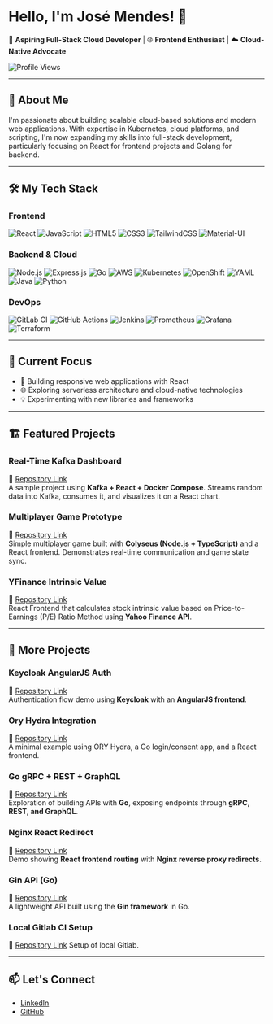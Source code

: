 <!-- Typing SVG Banner -->
<!-- [![Typing SVG](https://readme-typing-svg.demolab.com?font=Fira+Code&weight=500&size=24&pause=1000&color=36BCF7&center=true&vCenter=true&width=1000&lines=Hello%2C+I'm+José+Mendes!+👋;Aspiring+Full-Stack+Cloud+Developer;Frontend+Enthusiast+%7C+Cloud-Native+Advocate;Always+Learning+%7C+Building+%7C+Sharing)](https://git.io/typing-svg)

--- -->

# Hello, I'm José Mendes! 👋 

🚀 **Aspiring Full-Stack Cloud Developer** | 🌐 **Frontend Enthusiast** | ☁️ **Cloud-Native Advocate**

![Profile Views](https://komarev.com/ghpvc/?username=jmendes477&label=Profile%20views&color=0e75b6&style=flat)

---

## 🌟 About Me
I'm passionate about building scalable cloud-based solutions and modern web applications. With expertise in Kubernetes, cloud platforms, and scripting, I'm now expanding my skills into full-stack development, particularly focusing on React for frontend projects and Golang for backend.

---

## 🛠️ My Tech Stack

### **Frontend**
![React](https://img.shields.io/badge/React-20232A?style=for-the-badge&logo=react&logoColor=61DAFB)
![JavaScript](https://img.shields.io/badge/JavaScript-323330?style=for-the-badge&logo=javascript&logoColor=F7DF1E)
![HTML5](https://img.shields.io/badge/HTML5-E34F26?style=for-the-badge&logo=html5&logoColor=white)
![CSS3](https://img.shields.io/badge/CSS3-1572B6?style=for-the-badge&logo=css3&logoColor=white)
![TailwindCSS](https://img.shields.io/badge/Tailwind_CSS-38B2AC?style=for-the-badge&logo=tailwind-css&logoColor=white)
![Material-UI](https://img.shields.io/badge/MUI-007FFF?style=for-the-badge&logo=mui&logoColor=white)

### **Backend & Cloud**
![Node.js](https://img.shields.io/badge/Node.js-43853D?style=for-the-badge&logo=node.js&logoColor=white)
![Express.js](https://img.shields.io/badge/Express.js-000000?style=for-the-badge&logo=express&logoColor=white)
![Go](https://img.shields.io/badge/Go-00ADD8?style=for-the-badge&logo=go&logoColor=white)
![AWS](https://img.shields.io/badge/AWS-FF9900?style=for-the-badge&logo=amazonaws&logoColor=white)
![Kubernetes](https://img.shields.io/badge/Kubernetes-326CE5?style=for-the-badge&logo=kubernetes&logoColor=white)
![OpenShift](https://img.shields.io/badge/OpenShift-EE0000?style=for-the-badge&logo=redhatopenshift&logoColor=white)
![YAML](https://img.shields.io/badge/YAML-CB171E?style=for-the-badge&logo=yaml&logoColor=white)
![Java](https://img.shields.io/badge/Java-ED8B00?style=for-the-badge&logo=openjdk&logoColor=white)
![Python](https://img.shields.io/badge/Python-3776AB?style=for-the-badge&logo=python&logoColor=white)

### **DevOps**
![GitLab CI](https://img.shields.io/badge/GitLab_CI-FC6D26?style=for-the-badge&logo=gitlab&logoColor=white)
![GitHub Actions](https://img.shields.io/badge/GitHub_Actions-2088FF?style=for-the-badge&logo=github-actions&logoColor=white)
![Jenkins](https://img.shields.io/badge/Jenkins-D24939?style=for-the-badge&logo=jenkins&logoColor=white)
![Prometheus](https://img.shields.io/badge/Prometheus-E6522C?style=for-the-badge&logo=prometheus&logoColor=white)
![Grafana](https://img.shields.io/badge/Grafana-F46800?style=for-the-badge&logo=grafana&logoColor=white)
![Terraform](https://img.shields.io/badge/Terraform-844FBA?style=for-the-badge&logo=terraform&logoColor=white)

---

## 🎯 Current Focus
- 🌱 Building responsive web applications with React  
- 🌐 Exploring serverless architecture and cloud-native technologies  
- 💡 Experimenting with new libraries and frameworks  

---

## 🏗️ Featured Projects

### **Real-Time Kafka Dashboard**
🔗 [Repository Link](https://github.com/jmendes477/kafka-timeline-project)  
A sample project using **Kafka + React + Docker Compose**. Streams random data into Kafka, consumes it, and visualizes it on a React chart.

<!-- ### **Hydra Authentication Utility** -- wip
🔗 [Repository Link](https://github.com/jmendes477/hydra-auth-utility)  
Go-based utility for handling **Ory Hydra tokens** (access, refresh), including cookie integration and silent refresh logic. -->

### **Multiplayer Game Prototype**
🔗 [Repository Link](https://github.com/jmendes477/3d-draft-game)  
Simple multiplayer game built with **Colyseus (Node.js + TypeScript)** and a React frontend. Demonstrates real-time communication and game state sync.

<!-- ### **Kubernetes Automation Scripts**
🔗 [Repository Link](https://github.com/jmendes477/k8s-scripts)  
Shell/YAML automation scripts to **streamline Kubernetes deployments** on AWS EKS and OpenShift. -->

### **YFinance Intrinsic Value**
🔗 [Repository Link](https://github.com/jmendes477/yfinance-intrinsic-value)  
React Frontend that calculates stock intrinsic value based on Price-to-Earnings (P/E) Ratio Method using **Yahoo Finance API**.


---

## 📂 More Projects

### **Keycloak AngularJS Auth**
🔗 [Repository Link](https://github.com/jmendes477/keycloak-angularjs-auth)  
Authentication flow demo using **Keycloak** with an **AngularJS frontend**.

### **Ory Hydra Integration**
🔗 [Repository Link](https://github.com/jmendes477/team-ory-hydra-example)  
A minimal example using ORY Hydra, a Go login/consent app, and a React frontend.

### **Go gRPC + REST + GraphQL**
🔗 [Repository Link](https://github.com/jmendes477/go-grpc-rest-graphql)  
Exploration of building APIs with **Go**, exposing endpoints through **gRPC, REST, and GraphQL**.

### **Nginx React Redirect**
🔗 [Repository Link](https://github.com/jmendes477/nginx-react-redirect)  
Demo showing **React frontend routing** with **Nginx reverse proxy redirects**.

### **Gin API (Go)**
🔗 [Repository Link](https://github.com/jmendes477/gin-api-go)  
A lightweight API built using the **Gin framework** in Go.

### **Local Gitlab CI Setup**
🔗 [Repository Link](https://github.com/jmendes477/gitlab-ci)
Setup of local Gitlab.


<!-- ## 📊 GitHub Stats

![José's GitHub stats](https://github-readme-stats.vercel.app/api?username=jmendes477&show_icons=true&theme=radical)  
![Top Languages](https://github-readme-stats.vercel.app/api/top-langs/?username=jmendes477&layout=compact&theme=radical)   -->

---

## 📫 Let's Connect
- [LinkedIn](https://www.linkedin.com/in/jos%C3%A9-mendes-08bb80a8/)  
- [GitHub](https://github.com/jmendes477)  
